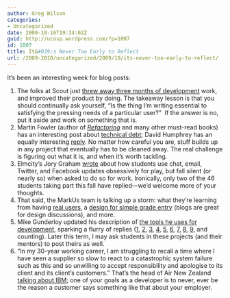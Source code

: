 ```yaml
---
author: Greg Wilson
categories:
- Uncategorized
date: 2009-10-16T19:34:02Z
guid: http://ucosp.wordpress.com/?p=1007
id: 1007
title: It&#039;s Never Too Early to Reflect
url: /2009-2010/uncategorized/2009/10/its-never-too-early-to-reflect/
---
```


It&#8217;s been an interesting week for blog posts:

  1. The folks at Scout just [threw away three months of development](http://blog.scoutapp.com/articles/2009/10/06/we-just-undid-three-months-of-dev-work-heres-what-we-learned) work, and improved their product by doing. The takeaway lesson is that you should continually ask yourself, &#8220;Is the thing I&#8217;m writing essential to satisfying the pressing needs of a particular user?&#8221;  If the answer is no, put it aside and work on something that is.
  2. Martin Fowler (author of [_Refactoring_](http://www.amazon.com/Refactoring-Improving-Design-Existing-Code/dp/0201485672) and many other must-read books) has an interesting post about [technical debt](http://martinfowler.com/bliki/TechnicalDebtQuadrant.html); David Humphrey has an equally interesting [reply](http://vocamus.net/dave/?p=802). No matter how careful you are, stuff builds up in any project that eventually has to be cleaned away. The real challenge is figuring out what it is, and when it&#8217;s worth tackling.
  3. Elmcity&#8217;s Jory Graham [wrote](http://ucosp.wordpress.com/2009/10/13/talkin-bout-my-generation/) about how students use chat, email, Twitter, and Facebook updates obsessively for play, but fall silent (or nearly so) when asked to do so for work. Ironically, only two of the 46 students taking part this fall have replied&#8212;we&#8217;d welcome more of your thoughts.
  4. That said, the MarkUs team is talking up a storm: what they&#8217;re learning from having [real users](http://blog.markusproject.org/?p=533), a [design for simple grade entry](http://blog.markusproject.org/?p=555) (blogs are great for design discussions), and more.
  5. Mike Gunderloy updated his description of [the tools he uses for development](http://afreshcup.com/2009/10/11/my-tools-of-the-trade-2009/), sparking a flurry of replies ([1](http://www.rubyflow.com/items/2865), [2](http://mediumexposure.com/2009/10/11/my-tools-trade), [3](http://blog.eizesus.com/2009/10/tools-of-the-trade-2009), [4](http://davidbolton.net/blog/2009/10/my-tools-of-the-trade/), [5](http://blog.thequeue.net/my-tools-of-the-trade/), [6](http://www.markrichman.com/2009/10/14/tools-of-the-trade/), [7](http://filiptepper.com/2009/10/16/my-tools-of-the-trade/), [8](http://carpeaqua.com/2009/10/15/my-ultimate-developer-and-power-users-tool-list-for-mac-os-x/), [9](http://larrywright.me/blog/articles/216-the-tools-i-use), and counting). Later this term, I may ask students in these projects (and their mentors) to post theirs as well.
  6. &#8220;In my 30-year working career, I am struggling to recall a time where I have seen a supplier so slow to react to a catastrophic system failure such as this and so unwilling to accept responsibility and apologise to its client and its client&#8217;s customers.&#8221; That&#8217;s the head of Air New Zealand [talking about IBM](http://www.stuff.co.nz/the-press/lifestyle/travel/2955289/Fyfe-chides-IBM-over-outage); one of your goals as a developer is to never, ever be the reason a customer says something like that about your employer.